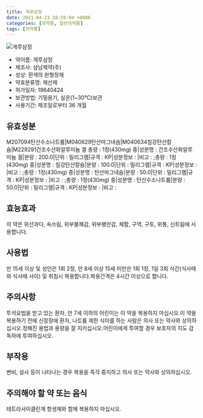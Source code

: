 ```yaml
---
title: 게루삼정
date: 2021-04-21 18:59:04 +0800
categories: [의약품, 일반의약품]
tags: [의약품]
---
```

![게루삼정](https://nedrug.mfds.go.kr/pbp/cmn/itemImageDownload/154307400984500104)

- 약이름: 게루삼정
- 제조사: 삼남제약(주)
- 성상: 흰색의 원형정제
- 약효분류명: 제산제
- 허가일자: 19640424
- 보관방법: 기밀용기, 실온(1~30℃)보관
- 사용기간: 제조일로부터 36 개월
## 유효성분
M207094탄산수소나트륨|M040629탄산마그네슘|M040634침강탄산칼슘|M229291건조수산화알루미늄 겔
총량 : 1정(430mg) 중|성분명 : 건조수산화알루미늄 겔|분량 : 200.0|단위 : 밀리그램|규격 : KP|성분정보 : |비고 : ;총량 : 1정(430mg) 중|성분명 : 침강탄산칼슘|분량 : 100.0|단위 : 밀리그램|규격 : KP|성분정보 : |비고 : ;총량 : 1정(430mg) 중|성분명 : 탄산마그네슘|분량 : 50.0|단위 : 밀리그램|규격 : KP|성분정보 : |비고 : ;총량 : 1정(430mg) 중|성분명 : 탄산수소나트륨|분량 : 50.0|단위 : 밀리그램|규격 : KP|성분정보 : |비고 :
## 효능효과
이 약은 위산과다, 속쓰림, 위부불쾌감, 위부팽만감, 체함, 구역, 구토, 위통, 신트림에 사용합니다.
## 사용법
만 15세 이상 및 성인은 1회 2정, 만 8세 이상 15세 미만은 1회 1정, 1일 3회 식간(식사때와 식사때 사이) 및 취침시 복용합니다.복용간격은 4시간 이상으로 합니다.
## 주의사항
투석요법을 받고 있는 환자, 만 7세 이하의 어린이는 이 약을 복용하지 마십시오.이 약을 복용하기 전에 신장장애 환자, 나트륨 제한 식이를 하는 사람은 의사 또는 약사와 상의하십시오.정해진 용법과 용량을 잘 지키십시오.어린이에게 투여할 경우 보호자의 지도 감독하에 투여하십시오.
## 부작용
변비, 설사 등이 나타나는 경우 복용을 즉각 중지하고 의사 또는 약사와 상의하십시오.
## 주의해야 할 약 또는 음식
테트라사이클린계 항생제와 함께 복용하지 마십시오.
